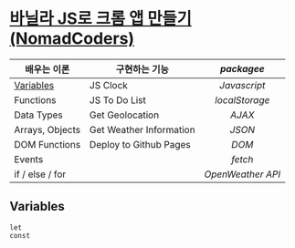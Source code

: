 # [바닐라 JS로 크롬 앱 만들기 (NomadCoders)](https://nomadcoders.co/javascript-for-beginners)



|배우는 이론|구현하는 기능|___packagee___|
|---|--------------|:----------:|
|[Variables](#variables)|JS Clock|*Javascript*|
|Functions|JS To Do List|*localStorage*|
|Data Types|Get Geolocation|*AJAX*|
|Arrays, Objects|Get Weather Information|*JSON*|
|DOM Functions|Deploy to Github Pages|*DOM*|
|Events||*fetch*|
|if / else / for||*OpenWeather API*|


## Variables
```
let
const 
```


